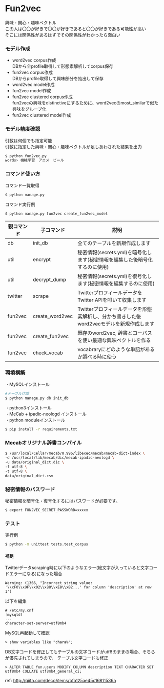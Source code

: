 # Fun2vec
興味・関心・趣味ベクトル  
この人は〇〇が好きで〇〇が好きであると〇〇が好きである可能性が高い  
そこには関係性があるはずでその関係性がわかったら面白い  

### モデル作成
- word2vec corpus作成  
DBから全profile取得して形態素解析してcorpus保存
- fun2vec corpus作成  
DBからprofile取得して興味部分を抽出して保存
- word2vec model作成  
- fun2vec model作成  
- fun2vec clustered corpus作成  
fun2vecの興味をdistinctiveにするために、word2vecのmost_similarで似た興味をグループ化
- fun2vec clustered model作成  

### モデル精度確認  
引数は何個でも指定可能  
引数に指定した興味・関心・趣味ベクトルが足しあわされた結果を出力
```bash
$ python fun2vec.py
words> 機械学習　アニメ　ビール
```

### コマンド使い方     
コマンド一覧取得
```bash
$ python manage.py
```
コマンド実行例
```bash
$ python manage.py fun2vec create_fun2vec_model
```

|親コマンド|子コマンド|説明|
|---|---|---|
|db|init_db|全てのテーブルを新規作成します|
|util|encrypt|秘密情報(secrets.yml)を暗号化します(秘密情報を編集した後暗号化するのに使用)|
|util|decrypt_dump|秘密情報(secrets.yml)を復号化します(秘密情報を編集するのに使用)|
|twitter|scrape|TwitterプロフィールデータをTwitter APIを叩いて収集します|
|fun2vec|create_word2vec|Twitterプロフィールデータを形態素解析し、分かち書きした後word2vecモデルを新規作成します|
|fun2vec|create_fun2vec|既存のword2vec, 辞書とコーパスを使い最適な興味ベクトルを作る|
|fun2vec|check_vocab|vocabraryにどのような単語があるか調べる時に使う|

### 環境構築  
・MySQLインストール  
```bash
#テーブル作成
$ python manage.py db init_db
```
・python3インストール  
・MeCab + ipadic-neologd インストール  
・python moduleインストール
```bash
$ pip install -r requirements.txt
```

### Mecabオリジナル辞書コンパイル
```bash
$ /usr/local/Cellar/mecab/0.996/libexec/mecab/mecab-dict-index \
-d /usr/local/lib/mecab/dic/mecab-ipadic-neologd \
-u data/original_dict.dic \
-f utf-8 \
-t utf-8 \
data/original_dict.csv
```

### 秘密情報のパスワード  
秘密情報を暗号化・復号化するにはパスワードが必要です。  
```bash
$ export FUN2VEC_SECRET_PASSWORD=xxxxx
```

### テスト
実行例
```bash
$ python -m unittest tests.test_corpus
```

#### 補足  
Twitterデータscraping時に以下のようなエラー(絵文字が入っていると文字コードエラーになる)になった場合
```
Warning: (1366, "Incorrect string value: '\\xF0\\x9F\\x92\\xB8\\xE8\\xB2...' for column 'description' at row 1")
```
以下を編集
```
# /etc/my.cnf
[mysqld]
...
character-set-server=utf8mb4
```
MySQL再起動して確認
```
> show variables like "chara%";
```
DB文字コードを修正してもテーブルの文字コードがutf8のままの場合、そちらが優先されてしまうので、
テーブル文字コードも修正
```
> ALTER TABLE fun.users MODIFY COLUMN description TEXT CHARACTER SET utf8mb4 COLLATE utf8mb4_general_ci;
```
ref: http://qiita.com/deco/items/bfa125ae45c16811536a
